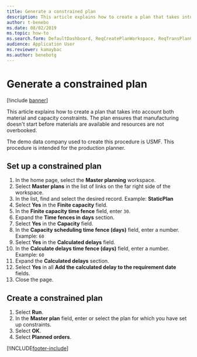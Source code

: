 ```yaml
--- 
title: Generate a constrained plan
description: This article explains how to create a plan that takes into account both material and capacity constraints. 
author: t-benebo
ms.date: 08/02/2019
ms.topic: how-to 
ms.search.form: DefaultDashboard, ReqCreatePlanWorkspace, ReqTransPlanCard, ReqPlanSched   
audience: Application User 
ms.reviewer: kamaybac
ms.author: benebotg
---
```

# Generate a constrained plan

[!include [banner](../../includes/banner.md)]

This article explains how to create a plan that takes into account both material and capacity constraints. The plan ensures that manufacturing doesn't start before materials are available and resources are not overbooked. 

The demo data company used to create this procedure is USMF. This procedure is intended for the production planner.


## Set up a constrained plan
1. In the home page, select the **Master planning** workspace.
2. Select **Master plans** in the list of links on the far right side of the workspace.
3. In the list, find and select the desired record. Example: **StaticPlan**  
4. Select **Yes** in the **Finite capacity** field.
5. In the **Finite capacity time fence** field, enter `30`.
6. Expand the **Time fences in days** section.
7. Select **Yes** in the **Capacity** field.
8. In the **Capacity scheduling time fence (days)** field, enter a number. Example: `60`  
9. Select **Yes** in the **Calculated delays** field.
10. In the **Calculate delays time fence (days)** field, enter a number. Example: `60` 
11. Expand the **Calculated delays** section.
12. Select **Yes** in all **Add the calculated delay to the requirement date** fields.
13. Close the page.

## Create a constrained plan
1. Select **Run**.
2. In the **Master plan** field, enter or select the plan for which you have set up constraints.  
3. Select **OK**.
4. Select **Planned orders**.



[!INCLUDE[footer-include](../../../includes/footer-banner.md)]